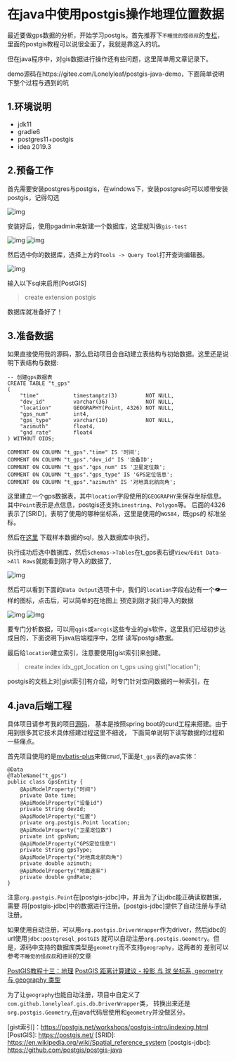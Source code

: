# 在java中使用postgis操作地理位置数据

最近要做gps数据的分析，开始学习postgis。首先推荐下`不睡觉的怪叔叔`的[专栏](https://zhuanlan.zhihu.com/p/67232451)，
里面的postgis教程可以说很全面了，我就是靠这入的坑。

但在java程序中，对gis数据进行操作还有些问题，这里简单用文章记录下。

demo源码在https://gitee.com/Lonelyleaf/postgis-java-demo，下面简单说明下整个过程与遇到的坑


## 1.环境说明

- jdk11
- gradle6
- postgres11+postgis
- idea 2019.3

## 2.预备工作

首先需要安装postgres与postgis，在windows下，安装postgres时可以顺带安装postgis，记得勾选

![img](img/postgis安装.png)

安装好后，使用pgadmin来新建一个数据库，这里就叫做`gis-test`

![img](img/pgadmin.png)
![img](img/新建数据库.png)

然后选中你的数据库，选择上方的`Tools -> Query Tool`打开查询编辑器。

![img](img/query-tool.png)

输入以下sql来启用[PostGIS]

> create extension postgis

数据库就准备好了！

## 3.准备数据

如果直接使用我的源码，那么启动项目会自动建立表结构与初始数据。这里还是说明下表结构与数据:


```postgresql
-- 创建gps数据表
CREATE TABLE "t_gps"
(
    "time"           timestamptz(3)         NOT NULL,
    "dev_id"         varchar(36)            NOT NULL,
    "location"       GEOGRAPHY(Point, 4326) NOT NULL,
    "gps_num"        int4,
    "gps_type"       varchar(10)            NOT NULL,
    "azimuth"        float4,
    "gnd_rate"       float4
) WITHOUT OIDS;

COMMENT ON COLUMN "t_gps"."time" IS '时间';
COMMENT ON COLUMN "t_gps"."dev_id" IS '设备ID';
COMMENT ON COLUMN "t_gps"."gps_num" IS '卫星定位数';
COMMENT ON COLUMN "t_gps"."gps_type" IS 'GPS定位信息';
COMMENT ON COLUMN "t_gps"."azimuth" IS '对地真北航向角';
```

这里建立一个gps数据表，其中`location`字段使用的`GEOGRAPHY`来保存坐标信息。
其中`Point`表示是点信息，postgis还支持`Linestring`、`Polygon`等。
后面的4326表示了[SRID]，表明了使用的哪种坐标系，这里是使用的`WGS84`，既gps的
标准坐标。

然后在[这里](https://gitee.com/Lonelyleaf/postgis-java-demo/blob/master/src/main/resources/db/migration/V1.1__gps_sample_data.sql)
下载样本数据的sql，放入数据库中执行。

执行成功后选中数据库，然后`Schemas->Tables`在t_gps表右键`View/Edit Data->All Rows`就能看到刚才导入的数据了,

![img](img/view-table.png)

然后可以看到下面的`Data Output`选项卡中，我们的`location`字段右边有一个👁一样的图标，点击后，可以简单的在地图上
预览到刚才我们导入的数据

![img](img/data-output1.png)
![img](img/data-output2.png)

要专门分析数据，可以用`qgis`或`arcgis`这些专业的gis软件，这里我们已经初步达成目的，下面说明下java后端程序中，怎样
读写postgis数据。

最后给`location`建立索引，注意要使用[gist索引]来创建。

>create index idx_gpt_location on t_gps using gist("location");

postgis的文档上对[gist索引]有介绍，时专门针对空间数据的一种索引，在

## 4.java后端工程

具体项目请参考我的项目[源码](https://gitee.com/Lonelyleaf/postgis-java-demo)，
基本是按照spring boot的curd工程来搭建。由于用到很多其它技术具体搭建过程这里不细说，
下面简单说明下读写数据的过程和一些痛点。

首先项目使用的是[mybatis-plus]来做crud,下面是`t_gps`表的java实体：

```
@Data
@TableName("t_gps")
public class GpsEntity {
    @ApiModelProperty("时间")
    private Date time;
    @ApiModelProperty("设备id")
    private String devId;
    @ApiModelProperty("位置")
    private org.postgis.Point location;
    @ApiModelProperty("卫星定位数")
    private int gpsNum;
    @ApiModelProperty("GPS定位信息")
    private String gpsType;
    @ApiModelProperty("对地真北航向角")
    private double azimuth;
    @ApiModelProperty("地面速率")
    private double gndRate;
}
```

注意`org.postgis.Point`在[postgis-jdbc]中，并且为了让jdbc能正确读取数据，需要
将[postgis-jdbc]中的数据进行注册。[postgis-jdbc]提供了自动注册与手动注册。

如果使用自动注册，可以用`org.postgis.DriverWrapper`作为driver，然后jdbc的url使用`jdbc:postgresql_postGIS`
就可以自动注册`org.postgis.Geometry`。但是，源码中支持的数据库类型是`geometry`而不支持`geography`，这两者的
差别可以参考`不睡觉的怪叔叔`和`德哥`的文章

[PostGIS教程十三：地理](https://blog.csdn.net/qq_35732147/article/details/86489918)
[PostGIS 距离计算建议 - 投影 与 球 坐标系, geometry 与 geography 类型](https://github.com/digoal/blog/blob/master/201710/20171018_02.md)

为了让`geography`也能自动注册，项目中自定义了`com.github.lonelyleaf.gis.db.DriverWrapper`类，
转换出来还是`org.postgis.Geometry`,在java代码层使用和`geometry`并没做区分。



[mybatis-plus]: https://mp.baomidou.com/
[gist索引]：https://postgis.net/workshops/postgis-intro/indexing.html
[PostGIS]: https://postgis.net/
[SRID]: https://en.wikipedia.org/wiki/Spatial_reference_system
[postgis-jdbc]: https://github.com/postgis/postgis-java